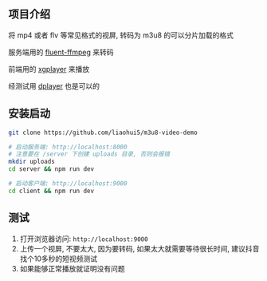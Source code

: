 ## 项目介绍

将 mp4 或者 flv 等常见格式的视屏, 转码为 m3u8 的可以分片加载的格式

服务端用的 [fluent-ffmpeg](https://github.com/fluent-ffmpeg/node-fluent-ffmpeg) 来转码

前端用的 [xgplayer](https://github.com/bytedance/xgplayer) 来播放

经测试用 [dplayer](https://dplayer.js.org/) 也是可以的

## 安装启动

```sh
git clone https://github.com/liaohui5/m3u8-video-demo

# 启动服务端: http://localhost:8000
# 注意要在 /server 下创建 uploads 目录, 否则会报错
mkdir uploads
cd server && npm run dev

# 启动客户端: http://localhost:9000
cd client && npm run dev
```

## 测试

1. 打开浏览器访问: `http://localhost:9000`
2. 上传一个视屏, 不要太大, 因为要转码, 如果太大就需要等待很长时间, 建议抖音找个10多秒的短视频测试
3. 如果能够正常播放就证明没有问题

